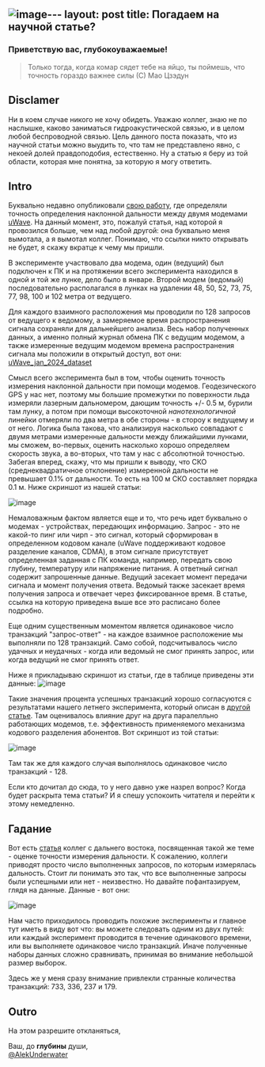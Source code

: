 ![image](https://github.com/user-attachments/assets/83d833f5-731b-4ee5-af90-8c46c5c38e11)---
layout: post
title: Погадаем на научной статье?
---

### Приветствую вас, глубокоуважаемые!

> Только тогда, когда комар сядет тебе на яйцо, ты поймешь, что точность гораздо важнее силы (С) Мао Цзэдун

## Disclamer
Ни в коем случае никого не хочу обидеть. Уважаю коллег, знаю не по наслышке, каково заниматься гидроакустической связью, и в целом любой беспроводной связью. Цель данного поста показать, что из научной статьи можно выудить то, что там не представлено явно, с некоей долей правдоподобия, естественно. Ну а статью я беру из той области, которая мне понятна, за которую я могу ответить.

## Intro
Буквально недавно опубликовали [свою работу](http://morintex.ru/wp-content/files_mf/1717334385MIT2PART12014.pdf#page=146), где определяли точность определения наклонной дальности между двумя модемами [uWave](https://docs.unavlab.com/underwater_acoustic_modems_ru.html#uwave). На данный момент, это, пожалуй статья, над которой я провозился больше, чем над любой другой: она буквально меня вымотала, а я вымотал коллег.
Понимаю, что ссылки никто открывать не будет, я скажу вкратце к чему мы пришли.

В эксперименте участвовало два модема, один (ведущий) был подключен к ПК и на протяжении всего эксперимента находился в одной и той же лунке, дело было в январе. Второй модем (ведомый) последовательно располагался в лунках на удалении 48, 50, 52, 73, 75, 77, 98, 100 и 102 метра от ведущего.

Для каждого взаимного расположения мы проводили по 128 запросов от ведущего к ведомому, а замеряемое время распространения сигнала сохраняли для дальнейшего анализа.
Весь набор полученных данных, а именно полный журнал обмена ПК с ведущим модемом, а также измеренные ведущим модемом времена распространения сигнала мы положили в открытый доступ, вот они: [uWave_jan_2024_dataset](https://docs.unavlab.com/documentation/uwave_prop_times_jan_2024.zip)

Смысл всего эксперимента был в том, чтобы оценить точность измерения наклонной дальности при помощи модемов. Геодезического GPS у нас нет, поэтому мы большие промежутки по поверхности льда измеряли лазерным дальномером, дающим точность +/- 0.5 м, бурили там лунку, а потом при помощи высокоточной _нанотехнологичной_ линейки отмеряли по два метра в обе стороны - в стороу к ведущему и от него. Логика была такова, что анализируя насколько совпадают с двумя метрами измеренные дальности между ближайшими лунками, мы сможем, во-первых, оценить насколько хорошо определяем скорость звука, а во-вторых, что там у нас с абсолютной точностью. 
Забегая вперед, скажу, что мы пришли к выводу, что СКО (среднеквадратичное отклонение) измеренной дальности не превышает 0.1% от дальности. То есть на 100 м СКО составляет порядка 0.1 м. Ниже скриншот из нашей статьи:

![image](https://github.com/user-attachments/assets/13567d00-560a-4e58-befd-182363c961ee)

Немаловажным фактом является еще и то, что речь идет буквально о модемах - устройствах, передающих информацию. Запрос - это не какой-то пинг или чирп - это сигнал, который сформирован в определенном кодовом канале (uWave поддерживают кодовое разделение каналов, CDMA), в этом сигнале присутствует определенная заданная с ПК команда, например, передать свою глубину, температуру или напряжение питания. А ответный сигнал содержит запрошенные данные. Ведущий засекает момент передачи сигнала и момент получения ответа. Ведомый также засекает время получения запроса и отвечает через фиксированное время. В статье, ссылка на которую приведена выше все это расписано более подробно.

Еще одним существенным моментом является одинаковое число транзакций "запрос-ответ" - на каждое взаимное расположение мы выполняли по 128 транзакций. Само собой, подсчитывалось число удачных и неудачных - когда или ведомый не смог принять запрос, или когда ведущий не смог принять ответ.

Ниже я прикладываю скриншот из статьи, где в таблице приведены эти данные:
![image](https://github.com/user-attachments/assets/31eb028b-a0b4-465b-8a08-b83bd97023f4)

Такие значения процента успешных транзакций хорошо согласуются с результатами нашего летнего эксперимента, который описан в [другой статье](https://pdf.hydrocosmos.ru/uploads/Hydrocosmos_3_4_1_2_154s_2_compressed_6c6061e257.pdf#page=111). Там оценивалось влияние друг на друга паралелльно работающих модемов, т.е. эффективность применяемого механизма кодового разделения абонентов. Вот скриншот из той статьи:

![image](https://github.com/user-attachments/assets/a56dd051-1c28-4eb2-bc88-da0d156e9101)

Там так же для каждого случая выполнялось одинаковое число транзакций - 128.

Если кто дочитал до сюда, то у него давно уже назрел вопрос? Когда будет раскрыта тема статьи? И я спешу успокоить читателя и перейти к этому немедленно.

## Гадание

Вот есть [статья](https://cyberleninka.ru/article/n/otsenka-tochnosti-izmereniya-distantsii-mezhdu-podvodnymi-obektami-s-ispolzovaniem-gidroakusticheskih-modemov) коллег с дальнего востока, посвященная такой же теме - оценке точности измерения дальности. 
К сожалению, коллеги приводят просто число выполненных запросов, по которым измерялась дальность. Стоит ли понимать это так, что все выполненные запросы были успешными или нет - неизвестно. 
Но давайте пофантазируем, глядя на данные. Данные - вот они:

![image](https://github.com/user-attachments/assets/83ffa775-65f7-4b2e-8274-f0f9b3874050)

Нам часто приходилось проводить похожие эксперименты и главное тут иметь в виду вот что: вы можете следовать одним из двух путей: или каждый эксперимент проводится в течение одинакового времени, или вы выполняете одинаковое число транзакций. Иначе полученные наборы данных сложно сравнивать, принимая во внимание небольшой размер выборок.

Здесь же у меня сразу внимание привлекли странные количества транзакций: 733, 336, 237 и 179. 

## Outro


На этом разрешите откланяться,

Ваш, до **глубины** души,  
[@AlekUnderwater](https://github.com/AlekUnderwater)




